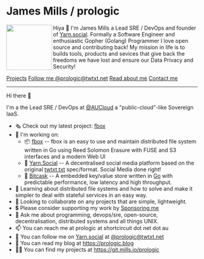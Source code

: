 # James Mills / prologic

<img align="left" width="120" height="120" src="https://avatars.githubusercontent.com/u/1290234?v=4" />

Hiya 👋 I'm James Mills a Lead SRE / DevOps and founder of [Yarn.social](https://yarn.social). Formally a Software Engineer and enthusiastic Gopher (Golang) Programmer I love open source and contributing back! My mission in life is to builds tools, products and sevices that give back the freedoms we have lost and ensure our Data Privacy and Security!

[Projects](https://git.mills.io/prologic) [Follow me @prologic@twtxt.net](https://twtxt.net/user/prologic) [Read about me](https://prologic.blog) [Contact me](https://prologic.shortcircuit.net.au)

----

Hi there 👋

I'm a the Lead SRE / DevOps at [@AUCloud](https://australiacloud.com.au) a "public-cloud"-like
Sovereign IaaS.

- 🗞 Check out my latest project: [fbox](https://git.mills.io/prologic/fbox)
- 🚧 I'm working on:
  - 📦 [fbox](https://git.mills.io/prologic/fbox) -- fbox is an easy to use
       and maintain distributed file system written in Go using Reed Solomon
       Erasure with FUSE and S3 interfaces and a modern Web UI
  - 🧶 [Yarn.Social](https://yarn.social) -- A decentralised social media platform based on
       the original [twtxt.txt](https://twtxt.readthedocs.org) spec/format. Social Media done right!
  - 🔑 [Bitcask](https://git.mills.io/prologic/bitcask) -- A embedded
       key/value store written in [Go](https://golang.org) with predictable
       performance, low latency and high throughput.
- 📖 Learning about distributed file systems and how to solve and make it
     simpler to deal with stateful services in an easy way.
- 🙋 Looking to collaborate on any projects that are simple, lightweight.
- 💲 Please consider supporting my work by [Sponsoring me](https://github.com/sponsors/prologic)
- 💬 Ask me about programming, devops/sre, open-source, decentralisation,
     distributed systems and all things UNIX.
- 📫 You can reach me at prologic at shortcircuit dot net dot au
- 📕 You can follow me on [Yarn.social](https://yarn.social) at [@prologic@twtxt.net](https://twtxt.net/~prologic)
- 📰 You can read my blog at https://prologic.blog
- 👨‍💻 You can find my projects at https://git.mills.io/prologic
